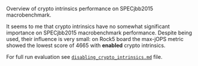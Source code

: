 Overview of crypto intrinsics performance on SPECjbb2015 macrobenchmark.

It seems to me that crypto intrinsics have no somewhat significant importance on SPECjbb2015 macrobenchmark performance. Despite being used, their influence is very small: on Rock5 board the max-jOPS metric showed the lowest score of 4665 with **enabled** crypto intrinsics.

For full run evaluation see [`disabling_crypto_intrinsics.md`](https://github.com/ArsenyBochkarev/OpenJDK-RISCV-Intrinsics/blob/main/docs/benchmarks/macro/SPECjbb2015/cpu/aarch64/disabling_crypto_intrinsics.md) file.
